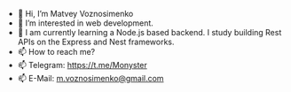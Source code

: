 - 👋 Hi, I’m Matvey Voznosimenko
- 👀 I’m interested in web development.
- 🌱 I am currently learning a Node.js based backend. I study building Rest APIs on the Express and Nest frameworks.
- 📫 How to reach me?
- 📫 Telegram: https://t.me/Monyster         
- 📫 E-Mail: m.voznosimenko@gmail.com 

<!---
Monyster/Monyster is a ✨ special ✨ repository because its `README.md` (this file) appears on your GitHub profile.
You can click the Preview link to take a look at your changes.
--->

